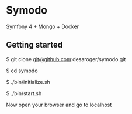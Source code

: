 # Symodo
Symfony 4 + Mongo + Docker

## Getting started

$ git clone git@github.com:desaroger/symodo.git

$ cd symodo

$ ./bin/initialize.sh

$ ./bin/start.sh

Now open your browser and go to localhost
